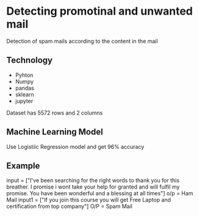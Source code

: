 # Detecting promotinal and unwanted mail
Detection of spam mails according to the content in the mail
## Technology
<ul> 
  <li>Pyhton</li>
  <li>Numpy</li>
  <li>pandas</li>
  <li>sklearn</li>
  <li>jupyter</li>
 </ul>
 
 Dataset has 5572 rows and 2 columns
 
 ## Machine Learning Model
  Use Logistiic Regression model and get 96% accuracy
  
 ## Example 
 input = ["I've been searching for the right words to thank you for this breather. I promise i wont take your help for granted and will fulfil my promise. You have been wonderful and a blessing at all times"]
 o/p =  Ham Mail
 input1 = ["If you join this course you will get Free Laptop and certification from top company"]
 O/P = Spam Mail
